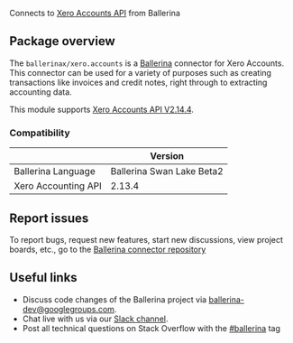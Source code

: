 Connects to [Xero Accounts API](https://developer.xero.com/documentation/api/accounting/overview) from Ballerina

## Package overview
The `ballerinax/xero.accounts` is a [Ballerina](https://ballerina.io/) connector for Xero Accounts. This connector can be used for a variety of purposes such as creating transactions like invoices and credit notes, right through to extracting accounting data.

This module supports [Xero Accounts API V2.14.4](https://developer.xero.com/documentation/api/accounting/overview).

### Compatibility
|                     | Version                   |
|---------------------|---------------------------|
| Ballerina Language  | Ballerina Swan Lake Beta2 |
| Xero Accounting API | 2.13.4                    |

## Report issues
To report bugs, request new features, start new discussions, view project boards, etc., go to the [Ballerina connector repository](link)
## Useful links
- Discuss code changes of the Ballerina project via [ballerina-dev@googlegroups.com](mailto:ballerina-dev@googlegroups.com).
- Chat live with us via our [Slack channel](https://ballerina.io/community/slack/).
- Post all technical questions on Stack Overflow with the [#ballerina](https://stackoverflow.com/questions/tagged/ballerina) tag
